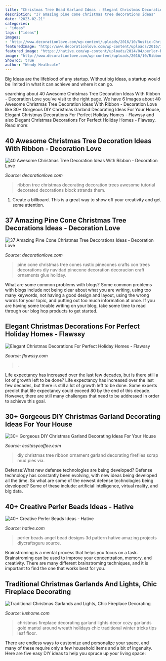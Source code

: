 ```yaml
---
title: "Christmas Tree Bead Garland Ideas : Elegant Christmas Decorations For Perfect Holiday Homes"
description: "37 amazing pine cone christmas tree decorations ideas"
date: "2023-02-21"
categories:
- "ideas"
tags: ["ideas"]
images:
- "http://www.decorationlove.com/wp-content/uploads/2016/10/Rustic-Christmas-Tree-with-Pine-Cones.jpg"
featuredImage: "http://www.decorationlove.com/wp-content/uploads/2016/10/Ribbon-On-Christmas-Tree-Decorating.jpg"
featured_image: "https://hative.com/wp-content/uploads/2014/04/perler-beads-ideas/40-angel-perler-beads.jpg"
image: "http://www.decorationlove.com/wp-content/uploads/2016/10/Ribbon-On-Christmas-Tree-Decorating.jpg"
ShowToc: true
author: "Wendy Heathcote"
---
```



Big Ideas are the lifeblood of any startup. Without big ideas, a startup would be limited in what it can achieve and where it can go.

	

		
searching about 40 Awesome Christmas Tree Decoration Ideas With Ribbon - Decoration Love you've visit to the right page. We have 6 Images about 40 Awesome Christmas Tree Decoration Ideas With Ribbon - Decoration Love like 30+ Gorgeous DIY Christmas Garland Decorating Ideas For Your House, Elegant Christmas Decorations For Perfect Holiday Homes - Flawssy and also Elegant Christmas Decorations For Perfect Holiday Homes - Flawssy. Read more:
		
    
## 40 Awesome Christmas Tree Decoration Ideas With Ribbon - Decoration Love

<img loading=lazy src="http://www.decorationlove.com/wp-content/uploads/2016/10/Ribbon-On-Christmas-Tree-Decorating.jpg" onerror="this.onerror=null;this.src='https://tse4.mm.bing.net/th?id=OIP.Jxv_ATS2JFt6HbeOPJg1TwHaJ6&amp;pid=15.1';" alt="40 Awesome Christmas Tree Decoration Ideas With Ribbon - Decoration Love">

_Source: decorationlove.com_

>ribbon tree christmas decorating decoration trees awesome tutorial decorated decorations block strands them. 

	

1. Create a billboard. This is a great way to show off your creativity and get some attention.

    
## 37 Amazing Pine Cone Christmas Tree Decorations Ideas - Decoration Love

<img loading=lazy src="http://www.decorationlove.com/wp-content/uploads/2016/10/Rustic-Christmas-Tree-with-Pine-Cones.jpg" onerror="this.onerror=null;this.src='https://tse1.mm.bing.net/th?id=OIP.wBitIrJz-DN4uT4ebrgJHQHaPg&amp;pid=15.1';" alt="37 Amazing Pine Cone Christmas Tree Decorations Ideas - Decoration Love">

_Source: decorationlove.com_

>pine cone christmas tree cones rustic pinecones crafts con trees decorations diy navidad pinecone decoration decoracion craft ornaments glue holiday. 

	

What are some common problems with blogs?
Some common problems with blogs include not being clear about what you are writing, using too many keywords, not having a good design and layout, using the wrong words for your topic, and putting out too much information at once. If you are having some trouble writing on your blog, take some time to read through our blog hop products to get started.

    
## Elegant Christmas Decorations For Perfect Holiday Homes - Flawssy

<img loading=lazy src="https://www.flawssy.com/wp-content/uploads/2016/10/Christmas-Staircase-Garland-Decorations.jpg" onerror="this.onerror=null;this.src='https://tse1.mm.bing.net/th?id=OIP.wo4Rqo6Bp-HJSHAg_A5-JAHaJ4&amp;pid=15.1';" alt="Elegant Christmas Decorations For Perfect Holiday Homes - Flawssy">

_Source: flawssy.com_

>. 

	

Life expectancy has increased over the last few decades, but is there still a lot of growth left to be done?
Life expectancy has increased over the last few decades, but there is still a lot of growth left to be done. Some experts predict that life expectancy could exceed 80 by the end of this decade. However, there are still many challenges that need to be addressed in order to achieve this goal.

    
## 30+ Gorgeous DIY Christmas Garland Decorating Ideas For Your House

<img loading=lazy src="https://i0.wp.com/www.ecstasycoffee.com/wp-content/uploads/2017/11/Scrap-Ribbon-Tree-DIY-Ornament-via-fireflies-and-mud-pies.jpg?resize=625%2C938" onerror="this.onerror=null;this.src='https://tse3.mm.bing.net/th?id=OIP.KtMEVPA1CGxxLme90ik7QgHaLH&amp;pid=15.1';" alt="30+ Gorgeous DIY Christmas Garland Decorating Ideas For Your House">

_Source: ecstasycoffee.com_

>diy christmas tree ribbon ornament garland decorating fireflies scrap mud pies via. 

	

Defense:What new defense technologies are being developed?
Defense technology has constantly been evolving, with new ideas being developed all the time. So what are some of the newest defense technologies being developed? Some of these include: artificial intelligence, virtual reality, and big data.

    
## 40+ Creative Perler Beads Ideas - Hative

<img loading=lazy src="https://hative.com/wp-content/uploads/2014/04/perler-beads-ideas/40-angel-perler-beads.jpg" onerror="this.onerror=null;this.src='https://tse4.mm.bing.net/th?id=OIP.1p0xJDkgMRz-Pqb1iiiPZAHaFA&amp;pid=15.1';" alt="40+ Creative Perler Beads Ideas - Hative">

_Source: hative.com_

>perler beads angel bead designs 3d pattern hative amazing projects diycraftsguru source. 

	

Brainstroming is a mental process that helps you focus on a task. Brainstroming can be used to improve your concentration, memory, and creativity. There are many different brainstroming techniques, and it is important to find the one that works best for you.

    
## Traditional Christmas Garlands And Lights, Chic Fireplace Decorating

<img loading=lazy src="https://www.lushome.com/wp-content/uploads/2018/11/fireplace-decorating-ideas-christmas-garlands-lights-19.jpg" onerror="this.onerror=null;this.src='https://tse2.mm.bing.net/th?id=OIP.BGBkKsmUFPQNkSf0iObUagHaKF&amp;pid=15.1';" alt="Traditional Christmas Garlands and Lights, Chic Fireplace Decorating">

_Source: lushome.com_

>christmas fireplace decorating garland lights decor cozy garlands gold mantel around wreath holidays chic traditional winter tricks tips leaf floor. 

	

There are endless ways to customize and personalize your space, and many of these require only a few household items and a bit of ingenuity. Here are five easy DIY ideas to help you spruce up your living space: 

